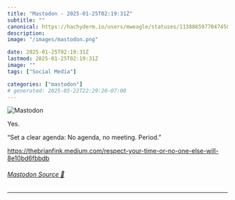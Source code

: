 ```yaml
---
title: "Mastodon - 2025-01-25T02:19:31Z"
subtitle: ""
canonical: https://hachyderm.io/users/mweagle/statuses/113886597704745809
description:
image: "/images/mastodon.png"

date: 2025-01-25T02:19:31Z
lastmod: 2025-01-25T02:19:31Z
image: ""
tags: ["Social Media"]

categories: ["mastodon"]
# generated: 2025-05-22T22:29:20-07:00
---
```

![Mastodon](/images/mastodon.png)

<p>Yes.</p><p>“Set a clear agenda: No agenda, no meeting. Period.”</p><p><a href="https://thebrianfink.medium.com/respect-your-time-or-no-one-else-will-8e10bd6fbbdb" target="_blank" rel="nofollow noopener noreferrer" translate="no"><span class="invisible">https://</span><span class="ellipsis">thebrianfink.medium.com/respec</span><span class="invisible">t-your-time-or-no-one-else-will-8e10bd6fbbdb</span></a></p>


###### [Mastodon Source 🐘](https://hachyderm.io/@mweagle/113886597704745809)

___
